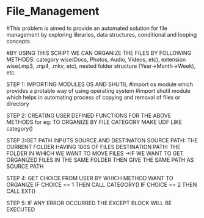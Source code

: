# File_Management

#This problem is aimed to provide an automated solution for file management by exploring libraries, data structures, conditional and looping concepts.

#BY USING THIS SCRIPT WE CAN ORGANIZE THE FILES BY FOLLOWING METHODS:
category wise(Docs, Photos, Audio, Videos, etc),
extension wise(.mp3, .mp4, .mkv, etc),
nested folder structure (Year->Month->Week), etc.


STEP 1: IMPORTING MODULES OS AND SHUTIL
        #import os module which provides a protable way of using operating system 
        #import shutil module which helps in automating process of copying and removal of files or directory

STEP 2: CREATING USER DEFINED FUNCTIONS FOR THE ABOVE METHODS 
         for eg: TO ORGANIZE BY FILE CATEGORY MAKE UDF LIKE category()
         
STEP 3:GET PATH INPUTS SOURCE AND DESTINATON
        SOURCE PATH: THE CURRENT FOLDER HAVING 100S OF FILES
        DESTINATION PATH: THE FOLDER IN WHICH WE WANT TO MOVE FILES 
                          ->IF WE WANT TO GET ORGANIZED FILES IN THE SAME FOLDER THEN GIVE THE SAME PATH AS SOURCE PATH
                          
STEP 4: GET CHOICE FROM USER BY WHICH METHOD WANT TO ORGANIZE 
          IF CHOICE == 1 THEN CALL CATEGORY()
          IF CHOICE == 2 THEN CALL EXT()
          
STEP 5: IF ANY ERROR OCCURRED THE EXCEPT BLOCK WILL BE EXECUTED
